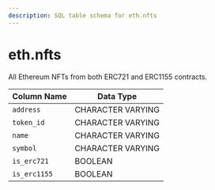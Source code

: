 ```yaml
---
description: SQL table schema for eth.nfts
---
```


# eth.nfts

All Ethereum NFTs from both ERC721 and ERC1155 contracts.

| Column Name  | Data Type         |
| ------------ | ----------------- |
| `address`    | CHARACTER VARYING |
| `token_id`   | CHARACTER VARYING |
| `name`       | CHARACTER VARYING |
| `symbol`     | CHARACTER VARYING |
| `is_erc721`  | BOOLEAN           |
| `is_erc1155` | BOOLEAN           |
